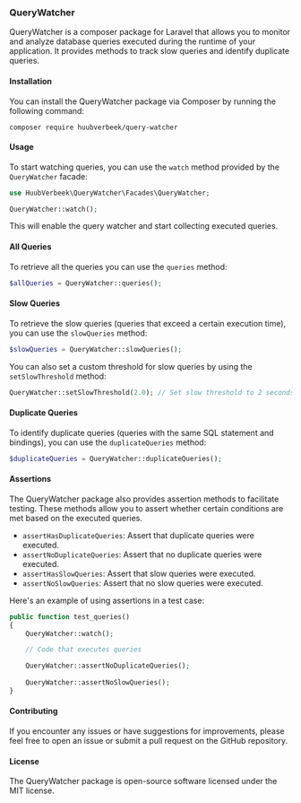 ### QueryWatcher
QueryWatcher is a composer package for Laravel that allows you to monitor and analyze database queries executed during the runtime of your application. It provides methods to track slow queries and identify duplicate queries.

#### Installation
You can install the QueryWatcher package via Composer by running the following command:

`composer require huubverbeek/query-watcher`

#### Usage
To start watching queries, you can use the `watch` method provided by the `QueryWatcher` facade:

```php
use HuubVerbeek\QueryWatcher\Facades\QueryWatcher;

QueryWatcher::watch();
```
This will enable the query watcher and start collecting executed queries.

#### All Queries
To retrieve all the queries you can use the `queries` method:

```php
$allQueries = QueryWatcher::queries();
```

#### Slow Queries
To retrieve the slow queries (queries that exceed a certain execution time), you can use the `slowQueries` method:

```php
$slowQueries = QueryWatcher::slowQueries();
```

You can also set a custom threshold for slow queries by using the `setSlowThreshold` method:

```php
QueryWatcher::setSlowThreshold(2.0); // Set slow threshold to 2 seconds

```
#### Duplicate Queries
To identify duplicate queries (queries with the same SQL statement and bindings), you can use the `duplicateQueries` method:

```php
$duplicateQueries = QueryWatcher::duplicateQueries();
```

#### Assertions
The QueryWatcher package also provides assertion methods to facilitate testing. These methods allow you to assert whether certain conditions are met based on the executed queries.

- `assertHasDuplicateQueries`: Assert that duplicate queries were executed.
- `assertNoDuplicateQueries`: Assert that no duplicate queries were executed.
- `assertHasSlowQueries`: Assert that slow queries were executed.
- `assertNoSlowQueries`: Assert that no slow queries were executed.

Here's an example of using assertions in a test case:

```php
public function test_queries()
{
    QueryWatcher::watch();

    // Code that executes queries

    QueryWatcher::assertNoDuplicateQueries();
    
    QueryWatcher::assertNoSlowQueries();
}
```

#### Contributing
If you encounter any issues or have suggestions for improvements, please feel free to open an issue or submit a pull request on the GitHub repository.

#### License
The QueryWatcher package is open-source software licensed under the MIT license.